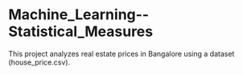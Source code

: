 # Machine_Learning--Statistical_Measures
This project analyzes real estate prices in Bangalore using a dataset (house_price.csv). 
